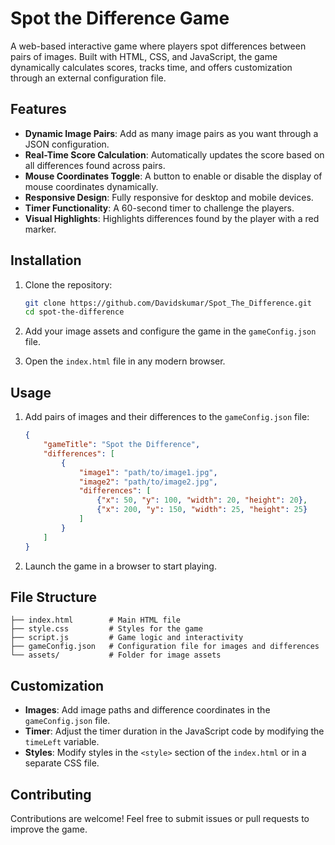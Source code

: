 # Spot the Difference Game

A web-based interactive game where players spot differences between pairs of images. Built with HTML, CSS, and JavaScript, the game dynamically calculates scores, tracks time, and offers customization through an external configuration file.

## Features

- **Dynamic Image Pairs**: Add as many image pairs as you want through a JSON configuration.
- **Real-Time Score Calculation**: Automatically updates the score based on all differences found across pairs.
- **Mouse Coordinates Toggle**: A button to enable or disable the display of mouse coordinates dynamically.
- **Responsive Design**: Fully responsive for desktop and mobile devices.
- **Timer Functionality**: A 60-second timer to challenge the players.
- **Visual Highlights**: Highlights differences found by the player with a red marker.

## Installation

1. Clone the repository:
   ```bash
   git clone https://github.com/Davidskumar/Spot_The_Difference.git
   cd spot-the-difference
   ```

2. Add your image assets and configure the game in the `gameConfig.json` file.

3. Open the `index.html` file in any modern browser.

## Usage

1. Add pairs of images and their differences to the `gameConfig.json` file:
   ```json
   {
       "gameTitle": "Spot the Difference",
       "differences": [
           {
               "image1": "path/to/image1.jpg",
               "image2": "path/to/image2.jpg",
               "differences": [
                   {"x": 50, "y": 100, "width": 20, "height": 20},
                   {"x": 200, "y": 150, "width": 25, "height": 25}
               ]
           }
       ]
   }
   ```

2. Launch the game in a browser to start playing.

## File Structure

```
├── index.html        # Main HTML file
├── style.css         # Styles for the game
├── script.js         # Game logic and interactivity
├── gameConfig.json   # Configuration file for images and differences
└── assets/           # Folder for image assets
```

## Customization

- **Images**: Add image paths and difference coordinates in the `gameConfig.json` file.
- **Timer**: Adjust the timer duration in the JavaScript code by modifying the `timeLeft` variable.
- **Styles**: Modify styles in the `<style>` section of the `index.html` or in a separate CSS file.

## Contributing

Contributions are welcome! Feel free to submit issues or pull requests to improve the game.
